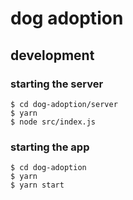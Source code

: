 # dog adoption

## development

### starting the server
```shell
$ cd dog-adoption/server
$ yarn
$ node src/index.js
```

### starting the app
```shell
$ cd dog-adoption
$ yarn
$ yarn start
```
